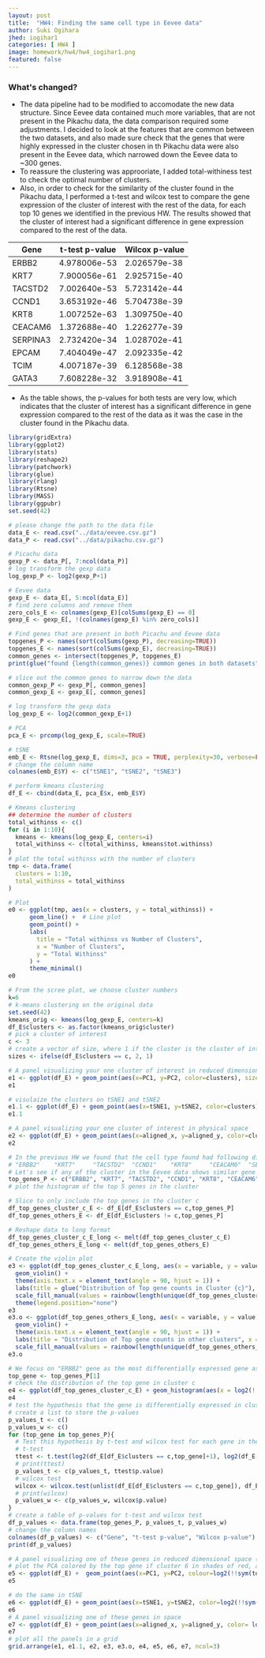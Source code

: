 ```yaml
---
layout: post
title:  "HW4: Finding the same cell type in Eevee data"
author: Suki Ogihara
jhed: iogihar1
categories: [ HW4 ]
image: homework/hw4/hw4_iogihar1.png
featured: false
---
```


<!-- Create a multi-panel data visualization that includes at minimum the following components:
A panel visualizing your one cluster of interest in reduced dimensional space (PCA, tSNE, etc)
A panel visualizing your one cluster of interest in physical space
A panel visualizing differentially expressed genes for your cluster of interest
A panel visualizing one of these genes in reduced dimensional space (PCA, tSNE, etc)
A panel visualizing one of these genes in space

Describe your figure briefly so we know what you are depicting (you no longer need to use precise data visualization terms as you have been doing). Write a description to convince me that your cluster interpretation is correct. Your description may reference papers and content that allowed you to interpret your cell cluster as a particular cell-type. You must provide attribution to external resources referenced. Links are fine; formatted references are not required. You must include the entire code you used to generate the figure so that it can be reproduced.  -->

### What's changed?
* The data pipeline had to be modified to accomodate the new data structure. Since Eevee data contained much more variables, that are not present in the Pikachu data, the data comparison required some adjustments. I decided to look at the features that are common between the two datasets, and also made sure check that the genes that were highly expressed in the cluster chosen in th Pikachu data were also present in the Eevee data, which narrowed down the Eevee data to ~300 genes.
* To reassure the clustering was approoriate, I added total-withiness test to check the optimal number of clusters.
* Also, in order to check for the similarity of the cluster found in the Pikachu data, I performed a t-test and wilcox test to compare the gene expression of the cluster of interest with the rest of the data, for each top 10 genes we identified in the previous HW. The results showed that the cluster of interest had a significant difference in gene expression compared to the rest of the data.

<div align="center">

| Gene      | t-test p-value       | Wilcox p-value       |
|-----------|----------------------|----------------------|
| ERBB2     | 4.978006e-53         | 2.026579e-38        |
| KRT7      | 7.900056e-61         | 2.925715e-40        |
| TACSTD2   | 7.002640e-53         | 5.723142e-44        |
| CCND1     | 3.653192e-46         | 5.704738e-39        |
| KRT8      | 1.007252e-63         | 1.309750e-40        |
| CEACAM6   | 1.372688e-40         | 1.226277e-39        |
| SERPINA3  | 2.732420e-34         | 1.028702e-41        |
| EPCAM     | 7.404049e-47         | 2.092335e-42        |
| TCIM      | 4.007187e-39         | 6.128568e-38        |
| GATA3     | 7.608228e-32         | 3.918908e-41        |

</div>

* As the table shows, the p-values for both tests are very low, which indicates that the cluster of interest has a significant difference in gene expression compared to the rest of the data as it was the case in the cluster found in the Pikachu data. 


```r 
library(gridExtra)
library(ggplot2)
library(stats)
library(reshape2)
library(patchwork)
library(glue)
library(rlang)
library(Rtsne)
library(MASS)
library(ggpubr) 
set.seed(42)

# please change the path to the data file
data_E <- read.csv("../data/eevee.csv.gz")
data_P <- read.csv("../data/pikachu.csv.gz")

# Picachu data
gexp_P <- data_P[, 7:ncol(data_P)]
# log transform the gexp data
log_gexp_P <- log2(gexp_P+1)

# Eevee data
gexp_E <- data_E[, 5:ncol(data_E)]
# find zero columns and remove them
zero_cols_E <- colnames(gexp_E)[colSums(gexp_E) == 0]
gexp_E <- gexp_E[, !(colnames(gexp_E) %in% zero_cols)]

# Find genes that are present in both Picachu and Eevee data
topgenes_P <- names(sort(colSums(gexp_P), decreasing=TRUE))
topgenes_E <- names(sort(colSums(gexp_E), decreasing=TRUE))
common_genes <- intersect(topgenes_P, topgenes_E)
print(glue("found {length(common_genes)} common genes in both datasets"))

# slice out the common genes to narrow down the data
common_gexp_P <- gexp_P[, common_genes]
common_gexp_E <- gexp_E[, common_genes]

# log transform the gexp data
log_gexp_E <- log2(common_gexp_E+1)

# PCA 
pca_E <- prcomp(log_gexp_E, scale=TRUE)

# tSNE
emb_E <- Rtsne(log_gexp_E, dims=3, pca = TRUE, perplexity=30, verbose=FALSE)
# change the column name
colnames(emb_E$Y) <- c("tSNE1", "tSNE2", "tSNE3")

# perform kmeans clustering
df_E <- cbind(data_E, pca_E$x, emb_E$Y)

# Kmeans clustering
## determine the number of clusters
total_withinss <- c()
for (i in 1:10){
  kmeans <- kmeans(log_gexp_E, centers=i)
  total_withinss <- c(total_withinss, kmeans$tot.withinss)
}
# plot the total withinss with the number of clusters
tmp <- data.frame(
  clusters = 1:10,
  total_withinss = total_withinss
)

# Plot
e0 <- ggplot(tmp, aes(x = clusters, y = total_withinss)) +
      geom_line() +  # Line plot
      geom_point() + 
      labs(
        title = "Total withinss vs Number of Clusters",
        x = "Number of Clusters",
        y = "Total Withinss"
      ) +
      theme_minimal() 
e0

# From the scree plot, we choose cluster numbers
k=6
# k-means clustering on the original data
set.seed(42)
kmeans_orig <- kmeans(log_gexp_E, centers=k)
df_E$clusters <- as.factor(kmeans_orig$cluster)
# pick a cluster of interest
c <- 3
# create a vector of size, where 1 if the cluster is the cluster of interest, 0 otherwise
sizes <- ifelse(df_E$clusters == c, 2, 1)

# A panel visualizing your one cluster of interest in reduced dimensional space (PCA, tSNE, etc)
e1 <- ggplot(df_E) + geom_point(aes(x=PC1, y=PC2, color=clusters), size=sizes) + ggtitle("Kmean cluster in PCA space") + theme(aspect.ratio=1.0) + xlab("PC1") + ylab("PC2") + theme(text = element_text(size=10)) #+ theme(legend.position="none")
e1

# visulaize the clusters on tSNE1 and tSNE2
e1.1 <- ggplot(df_E) + geom_point(aes(x=tSNE1, y=tSNE2, color=clusters), size=sizes) + ggtitle("Kmean cluster in tSNE space") + theme(aspect.ratio=1.0) + xlab("tSNE1") + ylab("tSNE2") + theme(text = element_text(size=10)) #+ theme(legend.position="none")
e1.1

# A panel visualizing your one cluster of interest in physical space
e2 <- ggplot(df_E) + geom_point(aes(x=aligned_x, y=aligned_y, color=clusters), size=sizes) + ggtitle(paste("Spatial Distribution of Cluster ",c)) + theme(aspect.ratio=1.0) + xlab("Aligned X") + ylab("Aligned Y") + theme(text = element_text(size=10)) 
e2

# In the previous HW we found that the cell type found had following differently highly expressive genes:
# "ERBB2"    "KRT7"     "TACSTD2"  "CCND1"    "KRT8"     "CEACAM6"  "SERPINA3" "EPCAM"    "TCIM"     "GATA3" 
# Let's see if any of the cluster in the Eevee data shows similar gene expression
top_genes_P <- c("ERBB2", "KRT7", "TACSTD2", "CCND1", "KRT8", "CEACAM6", "SERPINA3", "EPCAM", "TCIM", "GATA3")
# plot the histogram of the top 5 genes in the cluster

# Slice to only include the top genes in the cluster c
df_top_genes_cluster_c_E <- df_E[df_E$clusters == c,top_genes_P]
df_top_genes_others_E <- df_E[df_E$clusters != c,top_genes_P]

# Reshape data to long format
df_top_genes_cluster_c_E_long <- melt(df_top_genes_cluster_c_E)
df_top_genes_others_E_long <- melt(df_top_genes_others_E)

# Create the violin plot
e3 <- ggplot(df_top_genes_cluster_c_E_long, aes(x = variable, y = value, fill = variable)) +
  geom_violin() +
  theme(axis.text.x = element_text(angle = 90, hjust = 1)) +
  labs(title = glue("Distribution of Top gene counts in Cluster {c}"), x = "Gene", y = "gene counts") +
  scale_fill_manual(values = rainbow(length(unique(df_top_genes_cluster_c_E_long$variable)))) +
  theme(legend.position="none")
e3
e3.o <- ggplot(df_top_genes_others_E_long, aes(x = variable, y = value, fill = variable)) +
  geom_violin() +
  theme(axis.text.x = element_text(angle = 90, hjust = 1)) +
  labs(title = "Distribution of Top gene counts in other clusters", x = "Gene", y = "gene counts") +
  scale_fill_manual(values = rainbow(length(unique(df_top_genes_others_E_long$variable))))
e3.o

# We focus on "ERBB2" gene as the most differentially expressed gene as in the Picachu data
top_gene <- top_genes_P[1]
# check the distribution of the top gene in cluster c
e4 <- ggplot(df_top_genes_cluster_c_E) + geom_histogram(aes(x = log2(!!sym(top_gene)))) + ggtitle(glue("Histogram of {top_gene}")) + theme(aspect.ratio=1.0) + xlab("Gene counts (log)") + ylab("Frequency") + theme(text = element_text(size=10))
e4
# test the hypothesis that the gene is differentially expressed in cluster c
# create a list to store the p-values
p_values_t <- c()
p_values_w <- c()
for (top_gene in top_genes_P){
  # Test this hypothesis by t-test and wilcox test for each gene in the top genes
  # t-test
  ttest <- t.test(log2(df_E[df_E$clusters == c,top_gene]+1), log2(df_E[df_E$clusters != c,top_gene]+1))
  # print(ttest)
  p_values_t <- c(p_values_t, ttest$p.value)
  # wilcox test
  wilcox <- wilcox.test(unlist(df_E[df_E$clusters == c,top_gene]), df_E[df_E$clusters != c,top_gene])
  # print(wilcox)
  p_values_w <- c(p_values_w, wilcox$p.value)
}
# create a table of p-values for t-test and wilcox test
df_p_values <- data.frame(top_genes_P, p_values_t, p_values_w)
# change the column names
colnames(df_p_values) <- c("Gene", "t-test p-value", "Wilcox p-value")
print(df_p_values)

# A panel visualizing one of these genes in reduced dimensional space (PCA, tSNE, etc)
# plot the PCA colored by the top gene if cluster 6 in shades of red, and the rest in shades of blue
e5 <- ggplot(df_E) +  geom_point(aes(x=PC1, y=PC2, colour=log2(!!sym(top_genes_P[1]))), size=log(df_E$ERBB2)/2, alpha=log(df_E$ERBB2)) + ggtitle(glue("{top_genes_P[1]} in PCA space")) + theme(aspect.ratio=1.0) + xlab("PC1") + ylab("PC2") + theme(text = element_text(size=10)) + scale_color_gradient(low = "blue", high = "red")#+ theme(legend.position="none")
e5

# do the same in tSNE
e6 <- ggplot(df_E) + geom_point(aes(x=tSNE1, y=tSNE2, color=log2(!!sym(top_genes_P[1]))), size=log2(df_E$ERBB2)/2, alpha=log2(df_E$ERBB2)) + ggtitle(glue("{top_genes_P[1]} in tSNE space")) + theme(aspect.ratio=1.0) + xlab("tSNE1") + ylab("tSNE2") + theme(text = element_text(size=10)) + scale_color_gradient(low = "blue", high = "red")
e6
# A panel visualizing one of these genes in space
e7 <- ggplot(df_E) + geom_point(aes(x=aligned_x, y=aligned_y, color= log2(!!sym(top_genes_P[1]))), size=log2(df_E$ERBB2)/2, alpha=log(df_E$ERBB2),) + ggtitle(glue("{top_genes_P[1]} in phsycal space")) + theme(aspect.ratio=1.0) + xlab("Aligned X") + ylab("Aligned Y") + theme(text = element_text(size=10)) + scale_color_gradient(low = "blue", high = "red")
e7
# plot all the panels in a grid
grid.arrange(e1, e1.1, e2, e3, e3.o, e4, e5, e6, e7, ncol=3)

```